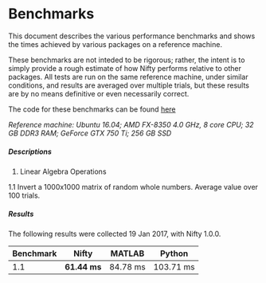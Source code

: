 # Benchmarks

This document describes the various performance benchmarks and shows the times achieved by various packages on a reference machine.

These benchmarks are not inteded to be rigorous; rather, the intent is to simply provide a rough estimate of how Nifty performs relative to other packages. All tests are run on the same reference machine, under similar conditions, and results are averaged over multiple trials, but these results are by no means definitive or even necessarily correct.

The code for these benchmarks can be found [here](https://github.com/nifty-swift/Nifty-benchmarks)

*Reference machine: Ubuntu 16.04; AMD FX-8350 4.0 GHz, 8 core CPU; 32 GB DDR3 RAM; GeForce GTX 750 Ti; 256 GB SSD*

##### Descriptions

1. Linear Algebra Operations

  1.1 Invert a 1000x1000 matrix of random whole numbers. Average value over 100 trials.

##### Results

The following results were collected 19 Jan 2017, with Nifty 1.0.0.

| Benchmark       | Nifty           | MATLAB         | Python          |
|-----------------|-----------------|----------------|-----------------|
| 1.1             | **61.44 ms**    | 84.78 ms       | 103.71 ms       |